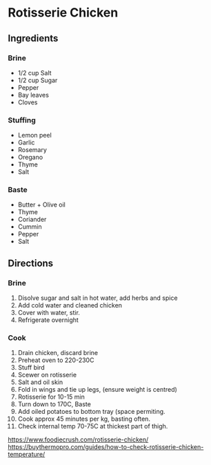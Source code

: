 # Rotisserie Chicken


## Ingredients

### Brine
* 1/2 cup Salt
* 1/2 cup Sugar
* Pepper
* Bay leaves
* Cloves

### Stuffing
* Lemon peel
* Garlic
* Rosemary
* Oregano
* Thyme
* Salt

### Baste
* Butter + Olive oil
* Thyme
* Coriander
* Cummin
* Pepper
* Salt

## Directions

### Brine
1. Disolve sugar and salt in hot water, add herbs and spice
2. Add cold water and cleaned chicken
3. Cover with water, stir.
4. Refrigerate overnight

### Cook
1. Drain chicken, discard brine
2. Preheat oven to 220-230C
3. Stuff bird
4. Scewer on rotisserie
5. Salt and oil skin
6. Fold in wings and tie up legs, (ensure weight is centred)
7. Rotisserie for 10-15 min
8. Turn down to 170C, Baste
9. Add oiled potatoes to bottom tray (space permiting.
9. Cook approx 45 minutes per kg, basting often.
10. Check internal temp 70-75C at thickest part of thigh.


https://www.foodiecrush.com/rotisserie-chicken/
https://buythermopro.com/guides/how-to-check-rotisserie-chicken-temperature/